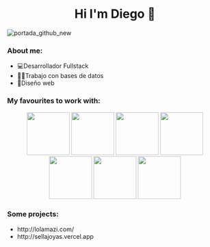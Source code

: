<div align="center">
  <h1 align="center">Hi I'm Diego 👋</h1>
</div>

![portada_github_new](https://github.com/sierrita2000/sierrita2000/assets/148255821/36bac260-299c-404e-91c7-47c912ac5b01)


<h3>About me:</h3>
<ul>
  <li>💻Desarrollador Fullstack</li>
  <li>👩‍💻Trabajo con bases de datos</li>
  <li>🎨Diseño web</li>
</ul>

<h3>My favourites to work with: </h3>
<div align="center" display="flex">
  <img height="100px" style={{margin: "50px"}} src="https://upload.wikimedia.org/wikipedia/commons/thumb/9/99/Unofficial_JavaScript_logo_2.svg/1200px-Unofficial_JavaScript_logo_2.svg.png" />
  <img height="100px" src="https://upload.wikimedia.org/wikipedia/commons/thumb/4/47/React.svg/1200px-React.svg.png" />
  <img height="100px" src="https://upload.wikimedia.org/wikipedia/commons/thumb/c/cf/Angular_full_color_logo.svg/1200px-Angular_full_color_logo.svg.png" />
  <img height="100px" src="https://upload.wikimedia.org/wikipedia/commons/thumb/c/c3/Python-logo-notext.svg/640px-Python-logo-notext.svg.png" />
</div>
<div align="center" display="flex">
  <img height="100px" src="https://media.dev.to/cdn-cgi/image/width=1000,height=420,fit=cover,gravity=auto,format=auto/https%3A%2F%2Fdev-to-uploads.s3.amazonaws.com%2Fuploads%2Farticles%2Fzojuy79lo3fn3qdt7g6p.png" />
  <img height="100px" src="https://miro.medium.com/v2/resize:fit:512/1*doAg1_fMQKWFoub-6gwUiQ.png" />
  <img height="100px" src="https://www.bigbaydata.com/wp-content/uploads/2022/11/sql_ejercicios.png" />
</div>

<h3>Some projects:</h3>
<ul>
  <li>http://lolamazi.com/</li>
  <li>http://sellajoyas.vercel.app</li>
</ul>


